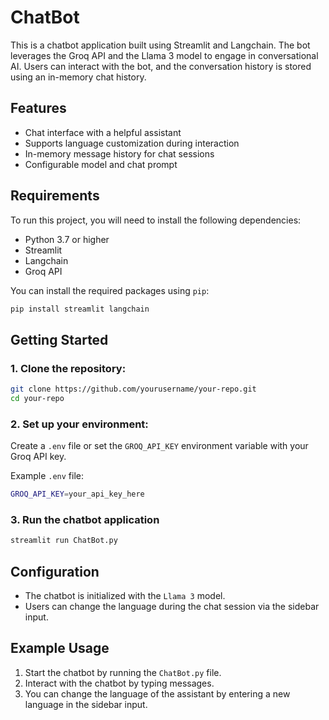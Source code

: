 # ChatBot

This is a chatbot application built using Streamlit and Langchain. The bot leverages the Groq API and the Llama 3 model to engage in conversational AI. Users can interact with the bot, and the conversation history is stored using an in-memory chat history.

## Features

- Chat interface with a helpful assistant
- Supports language customization during interaction
- In-memory message history for chat sessions
- Configurable model and chat prompt

## Requirements

To run this project, you will need to install the following dependencies:

- Python 3.7 or higher
- Streamlit
- Langchain
- Groq API

You can install the required packages using `pip`:

```bash
pip install streamlit langchain
```

## Getting Started

### 1. Clone the repository:

```bash
git clone https://github.com/yourusername/your-repo.git
cd your-repo
```
### 2. Set up your environment:

Create a `.env` file or set the `GROQ_API_KEY` environment variable with your Groq API key.

Example `.env` file:

```bash
GROQ_API_KEY=your_api_key_here
```

### 3. Run the chatbot application
```bash
streamlit run ChatBot.py
```

## Configuration

- The chatbot is initialized with the `Llama 3` model.
- Users can change the language during the chat session via the sidebar input.

## Example Usage

1. Start the chatbot by running the `ChatBot.py` file.
2. Interact with the chatbot by typing messages.
3. You can change the language of the assistant by entering a new language in the sidebar input.
